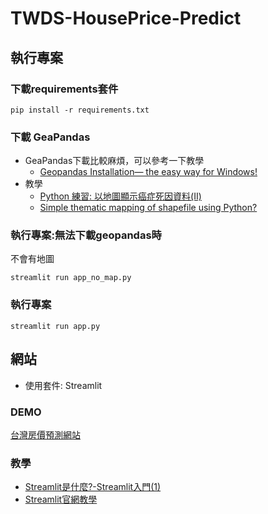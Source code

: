 # TWDS-HousePrice-Predict

## 執行專案

### 下載requirements套件

```
pip install -r requirements.txt
```

### 下載 GeaPandas 

- GeaPandas下載比較麻煩，可以參考一下教學
    - [Geopandas Installation— the easy way for Windows!](https://towardsdatascience.com/geopandas-installation-the-easy-way-for-windows-31a666b3610f)
- 教學
    - [Python 練習: 以地圖顯示癌症死因資料(II)](https://viml.nchc.org.tw/archive_blog_687/)
    - [Simple thematic mapping of shapefile using Python?](https://gis.stackexchange.com/questions/61862/simple-thematic-mapping-of-shapefile-using-python)


### 執行專案:無法下載geopandas時
不會有地圖

```
streamlit run app_no_map.py       
```


### 執行專案

```
streamlit run app.py       
```



## 網站

- 使用套件: Streamlit

### DEMO

[台灣房價預測網站](https://cobra30621--twds2022-houseprice-predict-app-ouieh6.streamlitapp.com/house_predit)

### 教學

- [Streamlit是什麼?-Streamlit入門(1)](https://medium.com/@yt.chen/%E6%A9%9F%E5%99%A8%E5%AD%B8%E7%BF%92-%E8%B3%87%E6%96%99%E7%A7%91%E5%AD%B8%E6%A1%86%E6%9E%B6%E6%87%89%E7%94%A8-streamlit%E5%85%A5%E9%96%80-1-d07478cd4d8)
- [Streamlit官網教學](https://docs.streamlit.io/library/get-started) 



